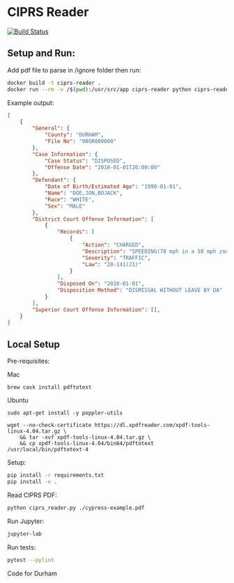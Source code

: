 # CIPRS Reader
[![Build Status](https://travis-ci.org/deardurham/ciprs-reader.svg?branch=master)](https://travis-ci.org/deardurham/ciprs-reader)

## Setup and Run:

Add pdf file to parse in /ignore folder then run:

```bash
docker build -t ciprs-reader .
docker run --rm -v /$(pwd):/usr/src/app ciprs-reader python ciprs-reader.py ignore/cypress-example.pdf
```

Example output:

```json
[
    {
        "General": {
            "County": "DURHAM",
            "File No": "00GR000000"
        },
        "Case Information": {
            "Case Status": "DISPOSED",
            "Offense Date": "2018-01-01T20:00:00"
        },
        "Defendant": {
            "Date of Birth/Estimated Age": "1990-01-01",
            "Name": "DOE,JON,BOJACK",
            "Race": "WHITE",
            "Sex": "MALE"
        },
        "District Court Offense Information": [
            {
                "Records": [
                    {
                        "Action": "CHARGED",
                        "Description": "SPEEDING(70 mph in a 50 mph zone)",
                        "Severity": "TRAFFIC",
                        "Law": "20-141(J1)"
                    }
                ],
                "Disposed On": "2010-01-01",
                "Disposition Method": "DISMISSAL WITHOUT LEAVE BY DA"
            }
        ],
        "Superior Court Offense Information": [],
    }
]
```

## Local Setup

Pre-requisites:

Mac
```
brew cask install pdftotext
```

Ubuntu
```
sudo apt-get install -y poppler-utils
```

```
wget --no-check-certificate https://dl.xpdfreader.com/xpdf-tools-linux-4.04.tar.gz \
    && tar -xvf xpdf-tools-linux-4.04.tar.gz \
    && cp xpdf-tools-linux-4.04/bin64/pdftotext /usr/local/bin/pdftotext-4
```

Setup:

```bash
pip install -r requirements.txt
pip install -e .
```

Read CIPRS PDF:

```bash
python ciprs_reader.py ./cypress-example.pdf
```

Run Jupyter:

```bash
jupyter-lab
```

Run tests:

```bash
pytest --pylint
```

Code for Durham
